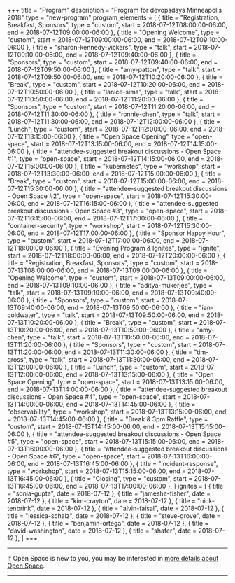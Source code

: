 +++
title = "Program"
description = "Program for devopsdays Minneapolis 2018"
type = "new-program"
program_elements = [
    { title = "Registration, Breakfast, Sponsors", type = "custom", start = 2018-07-12T08:00:00-06:00, end = 2018-07-12T09:00:00-06:00 },
    { title = "Opening Welcome", type = "custom", start = 2018-07-12T09:00:00-06:00, end = 2018-07-12T09:10:00-06:00 },
    { title = "sharon-kennedy-vickers", type = "talk", start = 2018-07-12T09:10:00-06:00, end = 2018-07-12T09:40:00-06:00 },
    { title = "Sponsors", type = "custom", start = 2018-07-12T09:40:00-06:00, end = 2018-07-12T09:50:00-06:00 },
    { title = "amy-patton", type = "talk", start = 2018-07-12T09:50:00-06:00, end = 2018-07-12T10:20:00-06:00 },
    { title = "Break", type = "custom", start = 2018-07-12T10:20:00-06:00, end = 2018-07-12T10:50:00-06:00 },
    { title = "lanice-sims", type = "talk", start = 2018-07-12T10:50:00-06:00, end = 2018-07-12T11:20:00-06:00 },
    { title = "Sponsors", type = "custom", start = 2018-07-12T11:20:00-06:00, end = 2018-07-12T11:30:00-06:00 },
    { title = "ronnie-chen", type = "talk", start = 2018-07-12T11:30:00-06:00, end = 2018-07-12T12:00:00-06:00 },
    { title = "Lunch", type = "custom", start = 2018-07-12T12:00:00-06:00, end = 2018-07-12T13:15:00-06:00 },
    { title = "Open Space Opening", type = "open-space", start = 2018-07-12T13:15:00-06:00, end = 2018-07-12T14:15:00-06:00 },
    { title = "attendee-suggested breakout discussions - Open Space #1", type = "open-space", start = 2018-07-12T14:15:00-06:00, end = 2018-07-12T15:00:00-06:00 },
    { title = "kubernetes", type = "workshop", start = 2018-07-12T13:30:00-06:00, end = 2018-07-12T15:00:00-06:00 },
    { title = "Break", type = "custom", start = 2018-07-12T15:00:00-06:00, end = 2018-07-12T15:30:00-06:00 },
    { title = "attendee-suggested breakout discussions - Open Space #2", type = "open-space", start = 2018-07-12T15:30:00-06:00, end = 2018-07-12T16:15:00-06:00 },
    { title = "attendee-suggested breakout discussions - Open Space #3", type = "open-space", start = 2018-07-12T16:15:00-06:00, end = 2018-07-12T17:00:00-06:00 },
    { title = "container-security", type = "workshop", start = 2018-07-12T15:30:00-06:00, end = 2018-07-12T17:00:00-06:00 },
    { title = "Sponsor Happy Hour", type = "custom", start = 2018-07-12T17:00:00-06:00, end = 2018-07-12T18:00:00-06:00 },
    { title = "Evening Program & Ignites", type = "ignite", start = 2018-07-12T18:00:00-06:00, end = 2018-07-12T20:00:00-06:00 },
    { title = "Registration, Breakfast, Sponsors", type = "custom", start = 2018-07-13T08:00:00-06:00, end = 2018-07-13T09:00:00-06:00 },
    { title = "Opening Welcome", type = "custom", start = 2018-07-13T09:00:00-06:00, end = 2018-07-13T09:10:00-06:00 },
    { title = "aditya-mukerjee", type = "talk", start = 2018-07-13T09:10:00-06:00, end = 2018-07-13T09:40:00-06:00 },
    { title = "Sponsors", type = "custom", start = 2018-07-13T09:40:00-06:00, end = 2018-07-13T09:50:00-06:00 },
    { title = "ian-coldwater", type = "talk", start = 2018-07-13T09:50:00-06:00, end = 2018-07-13T10:20:00-06:00 },
    { title = "Break", type = "custom", start = 2018-07-13T10:20:00-06:00, end = 2018-07-13T10:50:00-06:00 },
    { title = "amy-chen", type = "talk", start = 2018-07-13T10:50:00-06:00, end = 2018-07-13T11:20:00-06:00 },
    { title = "Sponsors", type = "custom", start = 2018-07-13T11:20:00-06:00, end = 2018-07-13T11:30:00-06:00 },
    { title = "tim-gross", type = "talk", start = 2018-07-13T11:30:00-06:00, end = 2018-07-13T12:00:00-06:00 },
    { title = "Lunch", type = "custom", start = 2018-07-13T12:00:00-06:00, end = 2018-07-13T13:15:00-06:00 },
    { title = "Open Space Opening", type = "open-space", start = 2018-07-13T13:15:00-06:00, end = 2018-07-13T14:00:00-06:00 },
    { title = "attendee-suggested breakout discussions - Open Space #4", type = "open-space", start = 2018-07-13T14:00:00-06:00, end = 2018-07-13T14:45:00-06:00 },
    { title = "observability", type = "workshop", start = 2018-07-13T13:15:00-06:00, end = 2018-07-13T14:45:00-06:00 },
    { title = "Break & 3pm Raffle", type = "custom", start = 2018-07-13T14:45:00-06:00, end = 2018-07-13T15:15:00-06:00 },
    { title = "attendee-suggested breakout discussions - Open Space #5", type = "open-space", start = 2018-07-13T15:15:00-06:00, end = 2018-07-13T16:00:00-06:00 },
    { title = "attendee-suggested breakout discussions - Open Space #6", type = "open-space", start = 2018-07-13T16:00:00-06:00, end = 2018-07-13T16:45:00-06:00 },
    { title = "incident-response", type = "workshop", start = 2018-07-13T15:15:00-06:00, end = 2018-07-13T16:45:00-06:00 },
    { title = "Closing", type = "custom", start = 2018-07-13T16:45:00-06:00, end = 2018-07-13T17:00:00-06:00 },
]
ignites = [
    { title = "sonia-gupta", date = 2018-07-12 },
    { title = "jamesha-fisher", date = 2018-07-12 },
    { title = "kim-crayton", date = 2018-07-12 },
    { title = "nick-tenbrink", date = 2018-07-12 },
    { title = "alvin-faisal", date = 2018-07-12 },
    { title = "jessica-schalz", date = 2018-07-12 },
    { title = "steve-grove", date = 2018-07-12 },
    { title = "benjamin-ortega", date = 2018-07-12 },
    { title = "david-washington", date = 2018-07-12 },
    { title = "shafer", date = 2018-07-12 },
]
+++
<div class = "row">
  <div class = "col">
    <hr />
    If Open Space is new to you, you may be interested in <a href="/pages/open-space-format">more details about Open Space</a>.
    <hr />
  </div>
</div>
